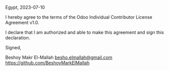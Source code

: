 Egypt, 2023-07-10

I hereby agree to the terms of the Odoo Individual Contributor License
Agreement v1.0.

I declare that I am authorized and able to make this agreement and sign this
declaration.

Signed,

Beshoy Makr El-Mallah besho.elmallah@gmail.com https://github.com/BeshoyMarkElMallah
